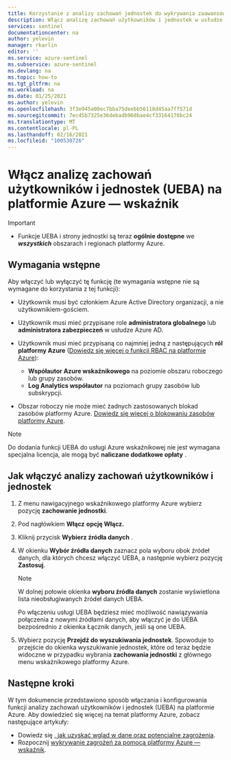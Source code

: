 ```yaml
---
title: Korzystanie z analizy zachowań jednostek do wykrywania zaawansowanych zagrożeń | Microsoft Docs
description: Włącz analizę zachowań użytkowników i jednostek w usłudze Azure wskaźnikowych i skonfiguruj źródła danych
services: sentinel
documentationcenter: na
author: yelevin
manager: rkarlin
editor: ''
ms.service: azure-sentinel
ms.subservice: azure-sentinel
ms.devlang: na
ms.topic: how-to
ms.tgt_pltfrm: na
ms.workload: na
ms.date: 01/25/2021
ms.author: yelevin
ms.openlocfilehash: 3f3e945a00ec7bba75deebb56118d45aa7ff571d
ms.sourcegitcommit: 7ec45b7325e36debadb960bae4cf33164176bc24
ms.translationtype: MT
ms.contentlocale: pl-PL
ms.lasthandoff: 02/16/2021
ms.locfileid: "100530726"
---
```

# <a name="enable-user-and-entity-behavior-analytics-ueba-in-azure-sentinel"></a>Włącz analizę zachowań użytkowników i jednostek (UEBA) na platformie Azure — wskaźnik 

> [!IMPORTANT]
>
> - Funkcje UEBA i strony jednostki są teraz **ogólnie dostępne** we **_wszystkich_** obszarach i regionach platformy Azure.

## <a name="prerequisites"></a>Wymagania wstępne

Aby włączyć lub wyłączyć tę funkcję (te wymagania wstępne nie są wymagane do korzystania z tej funkcji):

- Użytkownik musi być członkiem Azure Active Directory organizacji, a nie użytkownikiem-gościem.

- Użytkownik musi mieć przypisane role **administratora globalnego** lub **administratora zabezpieczeń** w usłudze Azure AD.

- Użytkownik musi mieć przypisaną co najmniej jedną z następujących **ról platformy Azure** ([Dowiedz się więcej o funkcji RBAC na platformie Azure](roles.md)):
    - **Współautor Azure wskaźnikowego** na poziomie obszaru roboczego lub grupy zasobów.
    - **Log Analytics współautor** na poziomach grupy zasobów lub subskrypcji.

- Obszar roboczy nie może mieć żadnych zastosowanych blokad zasobów platformy Azure. [Dowiedz się więcej o blokowaniu zasobów platformy Azure](../azure-resource-manager/management/lock-resources.md).

> [!NOTE]
> Do dodania funkcji UEBA do usługi Azure wskaźnikowej nie jest wymagana specjalna licencja, ale mogą być **naliczane dodatkowe opłaty** .

## <a name="how-to-enable-user-and-entity-behavior-analytics"></a>Jak włączyć analizy zachowań użytkowników i jednostek

1. Z menu nawigacyjnego wskaźnikowego platformy Azure wybierz pozycję **zachowanie jednostki**.

1. Pod nagłówkiem **Włącz** **opcję Włącz.**

1. Kliknij przycisk **Wybierz źródła danych** .

1. W okienku **Wybór źródła danych** zaznacz pola wyboru obok źródeł danych, dla których chcesz włączyć UEBA, a następnie wybierz pozycję **Zastosuj**.

    > [!NOTE]
    >
    > W dolnej połowie okienka **wyboru źródła danych** zostanie wyświetlona lista nieobsługiwanych źródeł danych UEBA. 
    >
    > Po włączeniu usługi UEBA będziesz mieć możliwość nawiązywania połączenia z nowymi źródłami danych, aby włączyć je do UEBA bezpośrednio z okienka Łącznik danych, jeśli są one UEBA.

1. Wybierz pozycję **Przejdź do wyszukiwania jednostek**. Spowoduje to przejście do okienka wyszukiwanie jednostek, które od teraz będzie widoczne w przypadku wybrania **zachowania jednostki** z głównego menu wskaźnikowego platformy Azure.

## <a name="next-steps"></a>Następne kroki
W tym dokumencie przedstawiono sposób włączania i konfigurowania funkcji analizy zachowań użytkowników i jednostek (UEBA) na platformie Azure. Aby dowiedzieć się więcej na temat platformy Azure, zobacz następujące artykuły:
- Dowiedz się [, jak uzyskać wgląd w dane oraz potencjalne zagrożenia](quickstart-get-visibility.md).
- Rozpocznij [wykrywanie zagrożeń za pomocą platformy Azure — wskaźnik](tutorial-detect-threats-built-in.md).
